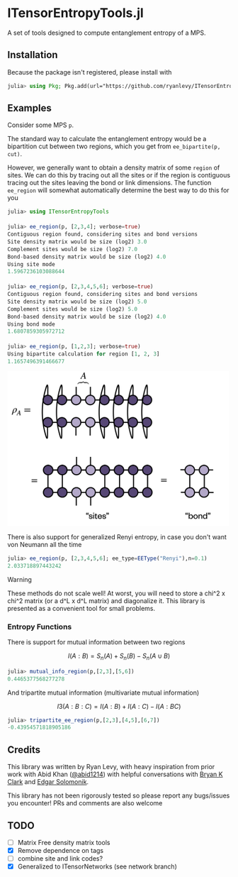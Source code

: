 # ITensorEntropyTools.jl

A set of tools designed to compute entanglement entropy of a MPS.

## Installation
Because the package isn't registered, please install with
```julia
julia> using Pkg; Pkg.add(url="https://github.com/ryanlevy/ITensorEntropyTools.jl")
```

## Examples
Consider some MPS `p`.

The standard way to calculate the entanglement entropy would be a bipartition cut between two regions, which you get from `ee_bipartite(p, cut)`.

However, we generally want to obtain a density matrix of some `region` of sites. We can do this by tracing out all the sites or if the region is contiguous tracing out the sites leaving the bond or link dimensions. 
The function `ee_region` will somewhat automatically determine the best way to do this for you

```julia
julia> using ITensorEntropyTools

julia> ee_region(p, [2,3,4]; verbose=true)
Contiguous region found, considering sites and bond versions
Site density matrix would be size (log2) 3.0
Complement sites would be size (log2) 7.0
Bond-based density matrix would be size (log2) 4.0
Using site mode
1.5967236103088644

julia> ee_region(p, [2,3,4,5,6]; verbose=true)
Contiguous region found, considering sites and bond versions
Site density matrix would be size (log2) 5.0
Complement sites would be size (log2) 5.0
Bond-based density matrix would be size (log2) 4.0
Using bond mode
1.6807859305972712

julia> ee_region(p, [1,2,3]; verbose=true)
Using bipartite calculation for region [1, 2, 3]
1.1657496391466677
```

<img src="images/density_matrices.png"  width="500px" />

There is also support for generalized Renyi entropy, in case you don't want von Neumann all the time
```julia
julia> ee_region(p, [2,3,4,5,6]; ee_type=EEType("Renyi"),n=0.1)
2.033718897443242
```

> [!WARNING]
> These methods do not scale well!
> At worst, you will need to store a chi^2 x chi^2 matrix
> (or a d^L x d^L matrix) and diagonalize it.
> This library is presented as a convenient tool for small problems.

### Entropy Functions

There is support for mutual information between two regions
```math
I(A:B) = S_n(A) + S_n(B) - S_n(A\cup B)
```
```julia
julia> mutual_info_region(p,[2,3],[5,6])
0.4465377568277278
```
And tripartite mutual information (multivariate mutual information)
```math
I3(A:B:C) = I(A:B) + I(A:C) - I(A:BC)
```
```julia
julia> tripartite_ee_region(p,[2,3],[4,5],[6,7])
-0.43954571818905186
```

## Credits
This library was written by Ryan Levy, with heavy inspiration from prior work with Abid Khan ([@abid1214](https://github.com/abid1214)) with helpful conversations with [Bryan K Clark](https://clark.physics.illinois.edu/) and [Edgar Solomonik](https://solomonik.cs.illinois.edu/).

This library has not been rigorously tested so please report any bugs/issues you encounter! PRs and comments are also welcome 

## TODO

- [ ] Matrix Free density matrix tools
- [x] Remove dependence on tags
- [ ] combine site and link codes? 
- [x] Generalized to ITensorNetworks (see network branch)
